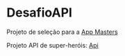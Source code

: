 # DesafioAPI

Projeto de seleção para a [App Masters](https://appmasters.io/en/)

Projeto API de super-heróis: [Api](https://desafio-api-nodejs.herokuapp.com)

